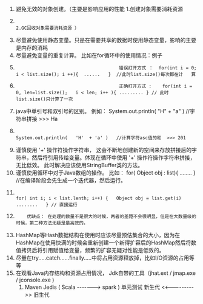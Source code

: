 1.   避免无效的对象创建。（主要是影响应用的性能 1.创建对象需要消耗资源
2.                                                                           2.GC回收对象需要消耗资源 ）
3.   尽量避免使用静态变量。只是在需要共享的数据时使用静态变量，影响的主要是内存的消耗
4.   尽量避免变量的重复计算。 比如在for循环中的使用情况：例子
5.                                           错误打开方式 ：  for(int i = 0;   i < list.size(); i ++){  ......   }  //此时list.size()每次都在计   算
6.                                           正确打开方式 :    for(int i = 0, len=list.size();   i < len; i++ ){ ......... } // 此时list.size()只计算了一次
7.   java中单引号和双引号的区别。  例如： System.out.println(  "H" + "a" ) //字符串拼接  >>>  Ha
8.                                                            System.out.println(   'H'  + 'a' )   //计算字符asc值的和  >>> 201
9. 谨慎使用 '+' 操作符操作字符串， 这会不断地创建新的空间来存放拼接后的字符串，然后将引用传给变量。体现在循环中使用 '+' 操作符操作字符串拼接，无比低效。  此时解决应该使用StringBuffer类的方法。
10. 谨慎使用循环中对于Java数组的操作。  比如： for( Object obj : list){ ........ } //在编译阶段会先生成一个迭代器，然后运行。 
11.                                                                     for( int i; i < list.lenth; i++) {   Object obj = list.get(i) ........   } // 直接运行
12.         优缺点： 在处理的数量不是很大的时候，两者的差距不会很明显，但是在大数量级的时候，第二种方法无疑是最高效的。
13. HashMap等Hash数据结构在使用时应该尽量预估集合的大小，因为在HashMap在使用快满的时候会重新创建一个新得扩容后的HashMap然后将数值拷贝后将引用赋值给变量，频繁的扩容无疑对性能是低效的。
14. 尽量在try.....catch......finally.....中将占用资源释放掉，比如I/O资源的占用等等
15. 在观看Java内存结构和资源占用情况， Jdk自带的工具（jhat.ext  /    jmap.exe    / jconsole.exe )
    1. Maven Jedis    (  Scala  ------->   spark )    单元测试   新生代  <<--------->> 旧生代